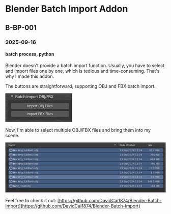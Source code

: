 # Blender Batch Import Addon
## B-BP-001
### 2025-09-16
#### batch process, python

Blender doesn't provide a batch import function. Usually, you have to select and import files one by one, which is tedious and time-consuming. That's why I made this addon.

The buttons are straightforward, supporting OBJ and FBX batch import.

![](https://raw.githubusercontent.com/DavidCai1874/my-tech-art-station-assets-storage-01/main/20250916135634.png)

Now, I'm able to select multiple OBJ/FBX files and bring them into my scene.

![](https://raw.githubusercontent.com/DavidCai1874/my-tech-art-station-assets-storage-01/main/20250916140020.png)

Feel free to check it out: [https://github.com/DavidCai1874/Blender-Batch-Import](https://github.com/DavidCai1874/Blender-Batch-Import)